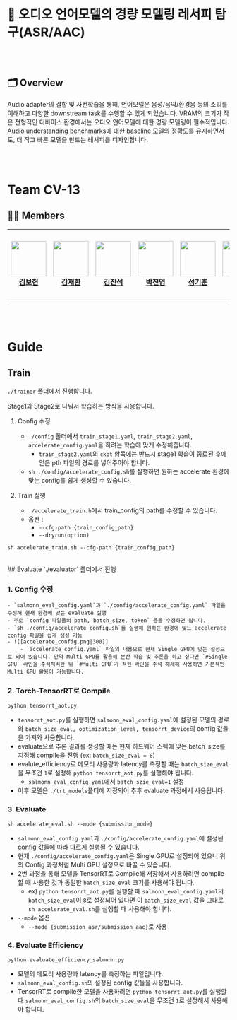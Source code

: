 # 📖 오디오 언어모델의 경량 모델링 레서피 탐구(ASR/AAC)

<br><br>

## 🗂 Overview
Audio adapter의 결합 및 사전학습을 통해, 언어모델은 음성/음악/환경음 등의 소리를 이해하고 다양한 downstream task를 수행할 수 있게 되었습니다. VRAM의 크기가 작은 전형적인 디바이스 환경에서는 오디오 언어모델에 대한 경량 모델링이 필수적입니다. Audio understanding benchmarks에 대한 baseline 모델의 정확도를 유지하면서도, 더 작고 빠른 모델을 만드는 레서피를 디자인합니다.

<br><br>
# Team CV-13

## 🧑‍💻 Members 
<table>
    <tr height="160px">
        <td align="center" width="150px">
            <a href="https://github.com/boyamie"><img height="80px"  src="https://github.com/user-attachments/assets/adeaf63c-a763-46df-bd49-1a0ce71098eb"></a>
            <br/>
            <a href="https://github.com/boyamie"><strong>김보현</strong></a>
            <br />
        </td>
        <td align="center" width="150px">
            <a href="https://github.com/Ja2Hw"><img height="80px"  src="https://github.com/user-attachments/assets/d824f102-e0a5-491d-9c75-cb90f625da3e"/></a>
            <br/>
            <a href="https://github.com/Ja2Hw"><strong>김재환</strong></a>
            <br />
        </td>
        <td align="center" width="150px">
            <a href="https://github.com/Jin-SukKim"><img height="80px"  src="https://github.com/user-attachments/assets/f15196cd-96fa-404c-b418-dc84e5ced92a"/></a>
            <br/>
            <a href="https://github.com/Jin-SukKim"><strong>김진석</strong></a>
            <br />
        </td>
        <td align="center" width="150px">
            <a href="https://github.com/202250274"><img height="80px" src="https://github.com/user-attachments/assets/534a7596-2c95-4b89-867d-839a7728303c"/></a>
            <br />
            <a href="https://github.com/202250274"><strong>박진영</strong></a>
            <br />
        </td>
        <td align="center" width="150px">
            <a href="https://github.com/Superl3"><img height="80px" src="https://github.com/user-attachments/assets/3673ecc7-399b-42b0-9d94-cfcfd32d3864"/></a>
            <br />
            <a href="https://github.com/Superl3"><strong>성기훈</strong></a>
            <br />
        </td>
        <td align="center" width="150px">
              <a href="https://github.com/hocheol0303"><img height="80px"  src="https://github.com/user-attachments/assets/2d0a71c6-9752-43a8-b96e-bc3be06e5dde"/></a>
              <br />
              <a href="https://github.com/hocheol0303"><strong>양호철</strong></a>
              <br />
          </td>
    </tr>
</table>  

<br><br>
# Guide
## Train
`./trainer` 폴더에서 진행합니다.

Stage1과 Stage2로 나눠서 학습하는 방식을 사용합니다.
1. Config 수정
	- `./config` 폴더에서 `train_stage1.yaml`, `train_stage2.yaml`, `accelerate_config.yaml`을 하려는 학습에 맞게 수정해줍니다.
		- `train_stage2.yaml`의 `ckpt` 항목에는 반드시 stage1 학습이 종료된 후에 얻은 pth 파일의 경로를 넣어주어야 합니다.
	- `sh ./config/accelerate_config.sh`를 실행하면 원하는 accelerate 환경에 맞는 config를 쉽게 생성할 수 있습니다.

2. Train 실행
	- `./accelerate_train.h`에서 train_config의 path를 수정할 수 있습니다.
	- 옵션 : 
		- `--cfg-path {train_config_path}`
		- `--dryrun(option)`
```
sh accelerate_train.sh --cfg-path {train_config_path}
```
<br>
## Evaluate
`./evaluator` 폴더에서 진행

### 1. Config 수정
	- `salmonn_eval_config.yaml`과 `./config/accelerate_config.yaml` 파일을 수정해 현재 환경에 맞는 evaluate 실행
	- 주로 `config 파일들의 path, batch_size, token` 등을 수정하면 됩니다.
	- `sh ./config/accelerate_config.sh`를 실행해 원하는 환경에 맞느 accelerate config 파일을 쉽게 생성 가능
	- ![[accelerate_config.png|300]]
		- `accelerate_config.yaml` 파일의 내용으로 현재 Single GPU에 맞는 설정으로 되어 있습니다. 만약 Multi GPU를 활용해 분산 학습 및 추론을 하고 싶다면 `#Single GPU` 라인을 주석처리한 뒤 `#Multi GPU`가 적힌 라인을 주석 해제해 사용하면 기본적인 Multi GPU 활용이 가능합니다.

### 2. Torch-TensorRT로 Compile
```
python tensorrt_aot.py
```
- `tensorrt_aot.py`를 실행하면 `salmonn_eval_config.yaml`에 설정된 모델의 경로와 `batch_size_eval, optimization_level, tensorrt_device`의 config 값들을 가져와 사용합니다.
- evaluate으로 추론 결과를 생성할 때는 현재 하드웨어 스펙에 맞는 batch_size를 지정해 compile을 진행 (ex: `batch_size_eval = 8`)
- evalute_efficiency로 메모리 사용량과 latency를 측정할 때는 `batch_size_eval`을 무조건 `1`로 설정해 `python tensorrt_aot.py`를 실행해야 됩니다.
	- `salmonn_eval_config.yaml`에서 `batch_szie_eval=1` 설정
- 이후 모델은 `./trt_models`폴더에 저장되어 추후 evaluate 과정에서 사용됩니다.


### 3. Evaluate
```
sh accelerate_eval.sh --mode {submission_mode}
```
- `salmonn_eval_config.yaml`과 `./config/accelerate_config.yaml`에 설정된 config 값들에 따라 다르게 실행될 수 있습니다.
- 현재 `./config/accelerate_config.yaml`은 Single GPU로 설정되어 있으니 위의 Config 과정처럼 Multi GPU 설정으로 바꿀 수 있습니다.
- 2번 과정을 통해 모델을 TensorRT로 Compile해 저장해서 사용하려면 compile할 때 사용한 것과 동일한 `batch_size_eval` 크기를 사용해야 됩니다.
	- ex) `python tensorrt_aot.py`를 실행할 때 `salmonn_eval_config.yaml`의 `batch_size_eval`이 `8`로 설정되어 있다면 이 `batch_size_eval` 값을 그대로 `sh accelerate_eval.sh`를 실행할 때 사용해야 합니다.
- `--mode` 옵션
	- `--mode {submission_asr/submission_aac}`로 사용

### 4. Evaluate Efficiency
```
python evaluate_efficiency_salmonn.py
```
- 모델의 메모리 사용량과 latency를 측정하는 파일입니다.
- `salmonn_eval_config.sh`의 설정된 config 값들을 사용합니다.
- TensorRT로 compile한 모델을 사용하려면 `python tensorrt_aot.py`를 실행할 때 `salmonn_eval_config.sh`의 `batch_size_eval`을 무조건 `1`로 설정해서 사용해야 합니다.
